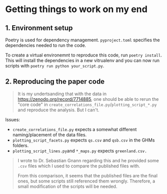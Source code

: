# Getting things to work on my end

## 1. Environment setup

Poetry is used for dependency management. `pyproject.toml` specifies the dependencies needed to run the code.

To create a virtual environemnt to reproduce this code, run `poetry install`. This will install the dependencies in a new vitrualenv and you can now run scripts with `poetry run python your_script.py`.

## 2. Reproducing the paper code

> It is my undertsanding that with the data in https://zenodo.org/record/7714885, one should be able to rerun the "core code" in `create_correlations_file.py`/`plotting_script_*.py` and reproduce the analysis. But I can't.

Issues:

- `create_correlations_file.py` expects a somewhat different naming/placement of the data files.
- `plotting_script_facets.py` expects `qs.csv` and `qsb.csv` in the GHMs folders.
- `plotting_script_lines.py`and `*_maps.py` expects `greenland.csv.`

> I wrote to Dr. Sebastian Gnann regarding this and he provided some `.csv` files which I used to compare the published files with.
> 
> From this comparison, it seems that the published files are the final ones, but some scripts still referenced them wrongly. Therefore, a small modification of the scripts will be needed.